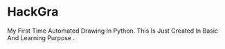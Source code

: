 # HackGra
My First Time Automated Drawing In Python. This Is Just Created In Basic And Learning Purpose . 
